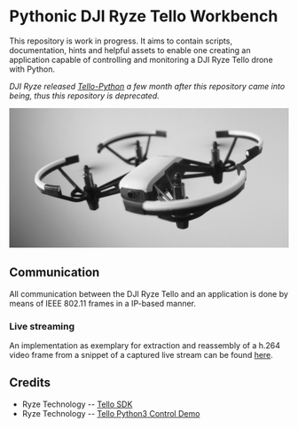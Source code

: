 # Pythonic DJI Ryze Tello Workbench

This repository is work in progress. It aims to contain scripts, documentation, hints and helpful assets to enable one creating an application capable of controlling and monitoring a DJI Ryze Tello drone with Python.

*DJI Ryze released [Tello-Python](https://github.com/dji-sdk/Tello-Python) a few month after this repository came into being, thus this repository is deprecated.*

![DJI Ryze Tello](tello.png)

## Communication

All communication between the DJI Ryze Tello and an application is done by means of IEEE 802.11 frames in a IP-based manner.

### Live streaming

An implementation as exemplary for extraction and reassembly of a h.264 video frame from a snippet of a captured live stream can be found [here](../example/video).

## Credits

- Ryze Technology -- [Tello SDK](https://terra-1-g.djicdn.com/2d4dce68897a46b19fc717f3576b7c6a/Tello%20%E7%BC%96%E7%A8%8B%E7%9B%B8%E5%85%B3/For%20Tello/Tello%20SDK%20Documentation%20EN_1.3_1122.pdf)
- Ryze Technology -- [Tello Python3 Control Demo](https://dl-cdn.ryzerobotics.com/downloads/tello/20180222/Tello3.py)